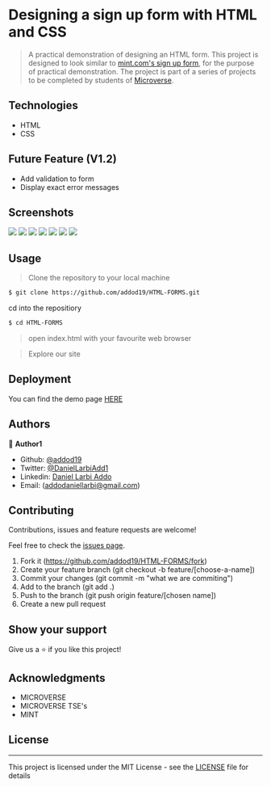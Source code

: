 # Designing a sign up form with HTML and CSS


> A practical demonstration of designing an HTML form. This project is designed to look similar to [mint.com's sign up form](https://accounts.intuit.com/signup.html), for the purpose of practical demonstration. The project is part of a series of projects to be completed by students of [Microverse](https://www.microverse.org/ "The Global School for Remote Software Developers!").


## Technologies


- HTML
- CSS

## Future Feature (V1.2)

- Add validation to form
- Display exact error messages

## Screenshots

<img src="assets/icons/fa.PNG">
<img src="assets/icons/fa1.PNG">
<img src="assets/icons/fa2.PNG">
<img src="assets/icons/fa3.PNG">
<img src="assets/icons/fa4.PNG">
<img src="assets/icons/fa5.PNG">
<img src="assets/icons/fa6.PNG">

## Usage


> Clone the repository to your local machine

```sh
$ git clone https://github.com/addod19/HTML-FORMS.git
```

cd into the repositiory

```sh
$ cd HTML-FORMS
```
> open index.html with your favourite web browser

> Explore our site

## Deployment


You can find the demo page [HERE](https://addod19.github.io/HTML-FORMS/)

## Authors

👤 **Author1**

- Github: [@addod19](https://github.com/addod19)
- Twitter: [@DanielLarbiAdd1](https://twitter.com/DanielLarbiAdd1)
- Linkedin: [Daniel Larbi Addo](https://linkedin.com/in/daniel-larbi-addo/)
- Email: (addodaniellarbi@gmail.com)


## Contributing 

Contributions, issues and feature requests are welcome!

Feel free to check the [issues page](https://github.com/addod19/Restaurant-Page/issues).

1.  Fork it (https://github.com/addod19/HTML-FORMS/fork)
2.  Create your feature branch (git checkout -b feature/[choose-a-name])
3.  Commit your changes (git commit -m "what we are commiting")
4.  Add to the branch (git add .)
5.  Push to the branch (git push origin feature/[chosen name])
6.  Create a new pull request

## Show your support

Give us a ⭐️ if you like this project!

## Acknowledgments

- MICROVERSE
- MICROVERSE TSE's
- MINT

## License
----

This project is licensed under the MIT License - see the [LICENSE](./LICENSE.md) file for details
